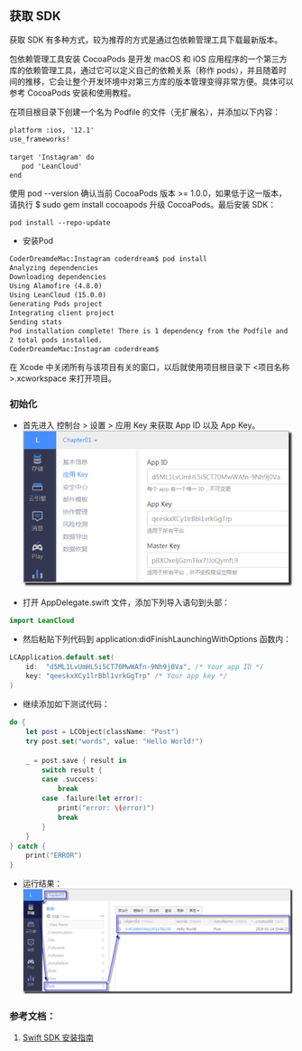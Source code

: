 

## 获取 SDK  

获取 SDK 有多种方式，较为推荐的方式是通过包依赖管理工具下载最新版本。

包依赖管理工具安装
CocoaPods 是开发 macOS 和 iOS 应用程序的一个第三方库的依赖管理工具，通过它可以定义自己的依赖关系（称作 pods），并且随着时间的推移，它会让整个开发环境中对第三方库的版本管理变得非常方便。具体可以参考 CocoaPods 安装和使用教程。


在项目根目录下创建一个名为 Podfile 的文件（无扩展名），并添加以下内容：

```
platform :ios, '12.1'
use_frameworks!

target 'Instagram' do
   pod 'LeanCloud'
end
```
使用 pod --version 确认当前 CocoaPods 版本 >= 1.0.0，如果低于这一版本，请执行 $ sudo gem install cocoapods 升级 CocoaPods。最后安装 SDK：
```
pod install --repo-update
```

- 安装Pod
```
CoderDreamdeMac:Instagram coderdream$ pod install
Analyzing dependencies
Downloading dependencies
Using Alamofire (4.8.0)
Using LeanCloud (15.0.0)
Generating Pods project
Integrating client project
Sending stats
Pod installation complete! There is 1 dependency from the Podfile and 2 total pods installed.
CoderDreamdeMac:Instagram coderdream$
```

在 Xcode 中关闭所有与该项目有关的窗口，以后就使用项目根目录下 <项目名称>.xcworkspace 来打开项目。

### 初始化  

- 首先进入 控制台 > 设置 > 应用 Key 来获取 App ID 以及 App Key。  
![](images/01_Key.png)

- 打开 AppDelegate.swift 文件，添加下列导入语句到头部：
```swift
import LeanCloud
```

- 然后粘贴下列代码到 application:didFinishLaunchingWithOptions 函数内：
```swift
LCApplication.default.set(
    id:  "d5ML1LvUmHL5i5CT70MwWAfn-9Nh9j0Va", /* Your app ID */
    key: "qeeskxXCy1lrBbl1vrkGgTrp" /* Your app key */
)
```

- 继续添加如下测试代码：
```swift
do {
    let post = LCObject(className: "Post")
    try post.set("words", value: "Hello World!")
    
    _ = post.save { result in
        switch result {
        case .success:
            break
        case .failure(let error):
            print("error: \(error)")
            break
        }
    }
} catch {
    print("ERROR")
}
```
- 运行结果：  
![](images/02_Result.png)

### 参考文档：
1. [Swift SDK 安装指南](https://tab.leancloud.cn/docs/start.html)
